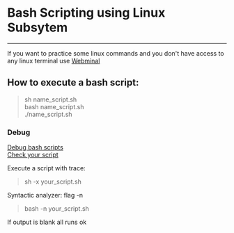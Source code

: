 # Bash Scripting using Linux Subsytem 

<hr>

If you want to practice some linux commands and you don't have access to any linux terminal use [Webminal](https://www.webminal.org/) <br>

## How to execute a bash script: <br>
> sh name_script.sh <br>
> bash name_script.sh <br>
> ./name_script.sh

### Debug

[Debug bash scripts](http://tldp.org/LDP/Bash-Beginners-Guide/html/sect_02_03.html) <br>
[Check your script](https://www.shellcheck.net/)<br>

Execute a script with trace: <br>
> sh -x your_script.sh <br>

Syntactic analyzer: flag -n <br>
> bash -n your_script.sh <br>

If output is blank all runs ok
